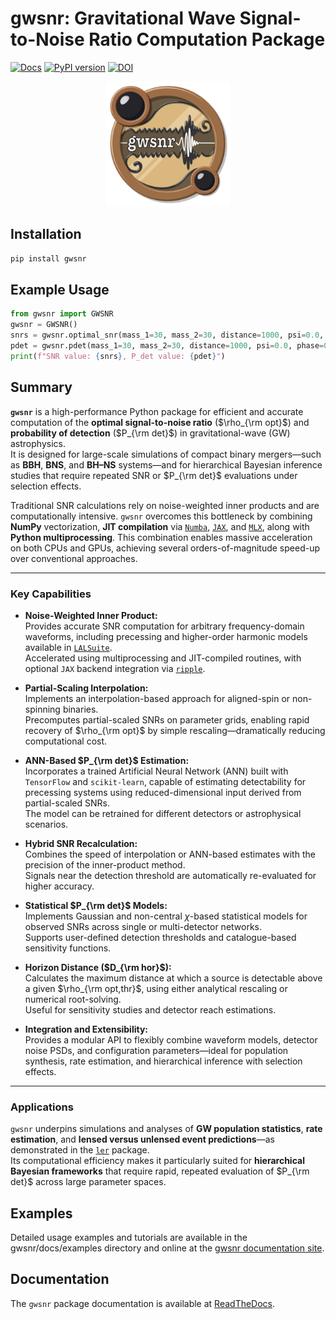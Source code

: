 # gwsnr: Gravitational Wave Signal-to-Noise Ratio Computation Package
[![Docs](https://img.shields.io/badge/docs-GitHub%20Pages-orange)](https://hemantaph.github.io/gwsnr/) [![PyPI version](https://badge.fury.io/py/ler.svg)](https://badge.fury.io/py/gwsnr) [![DOI](https://zenodo.org/badge/626733473.svg)]()


<p align="center">
  <img src="docs/_static/logo.png" alt="Your Logo" width="200" height="200">
</p>

## Installation

```bash
pip install gwsnr
```

## Example Usage

```python
from gwsnr import GWSNR
gwsnr = GWSNR()
snrs = gwsnr.optimal_snr(mass_1=30, mass_2=30, distance=1000, psi=0.0, phase=0.0, geocent_time=1246527224.169434, ra=0.0, dec=0.0)
pdet = gwsnr.pdet(mass_1=30, mass_2=30, distance=1000, psi=0.0, phase=0.0, geocent_time=1246527224.169434, ra=0.0, dec=0.0)
print(f"SNR value: {snrs}, P_det value: {pdet}")
```

## Summary

**`gwsnr`** is a high-performance Python package for efficient and accurate computation of the **optimal signal-to-noise ratio** ($\rho_{\rm opt}$) and **probability of detection** ($P_{\rm det}$) in gravitational-wave (GW) astrophysics.  
It is designed for large-scale simulations of compact binary mergers—such as **BBH**, **BNS**, and **BH–NS** systems—and for hierarchical Bayesian inference studies that require repeated SNR or $P_{\rm det}$ evaluations under selection effects.

Traditional SNR calculations rely on noise-weighted inner products and are computationally intensive. `gwsnr` overcomes this bottleneck by combining **NumPy** vectorization, **JIT compilation** via [`Numba`](https://numba.pydata.org/), [`JAX`](https://github.com/google/jax), and [`MLX`](https://ml-explore.github.io/mlx/), along with **Python multiprocessing**. This combination enables massive acceleration on both CPUs and GPUs, achieving several orders-of-magnitude speed-up over conventional approaches.

---

### Key Capabilities

- **Noise-Weighted Inner Product:**  
  Provides accurate SNR computation for arbitrary frequency-domain waveforms, including precessing and higher-order harmonic models available in [`LALSuite`](https://lscsoft.docs.ligo.org/lalsuite/lalsimulation/).  
  Accelerated using multiprocessing and JIT-compiled routines, with optional `JAX` backend integration via [`ripple`](https://github.com/tedwards2412/ripple).

- **Partial-Scaling Interpolation:**  
  Implements an interpolation-based approach for aligned-spin or non-spinning binaries.  
  Precomputes partial-scaled SNRs on parameter grids, enabling rapid recovery of $\rho_{\rm opt}$ by simple rescaling—dramatically reducing computational cost.

- **ANN-Based $P_{\rm det}$ Estimation:**  
  Incorporates a trained Artificial Neural Network (ANN) built with `TensorFlow` and `scikit-learn`, capable of estimating detectability for precessing systems using reduced-dimensional input derived from partial-scaled SNRs.  
  The model can be retrained for different detectors or astrophysical scenarios.

- **Hybrid SNR Recalculation:**  
  Combines the speed of interpolation or ANN-based estimates with the precision of the inner-product method.  
  Signals near the detection threshold are automatically re-evaluated for higher accuracy.

- **Statistical $P_{\rm det}$ Models:**  
  Implements Gaussian and non-central $\chi$-based statistical models for observed SNRs across single or multi-detector networks.  
  Supports user-defined detection thresholds and catalogue-based sensitivity functions.

- **Horizon Distance ($D_{\rm hor}$):**  
  Calculates the maximum distance at which a source is detectable above a given $\rho_{\rm opt,thr}$, using either analytical rescaling or numerical root-solving.  
  Useful for sensitivity studies and detector reach estimations.

- **Integration and Extensibility:**  
  Provides a modular API to flexibly combine waveform models, detector noise PSDs, and configuration parameters—ideal for population synthesis, rate estimation, and hierarchical inference with selection effects.

---

### Applications

`gwsnr` underpins simulations and analyses of **GW population statistics**, **rate estimation**, and **lensed versus unlensed event predictions**—as demonstrated in the [`ler`](https://ler.readthedocs.io/en/latest/) package.  
Its computational efficiency makes it particularly suited for **hierarchical Bayesian frameworks** that require rapid, repeated evaluation of $P_{\rm det}$ across large parameter spaces.

## Examples

Detailed usage examples and tutorials are available in the gwsnr/docs/examples directory and online at the [gwsnr documentation site](https://gwsnr.hemantaph.com).

## Documentation

The `gwsnr` package documentation is available at [ReadTheDocs](https://gwsnr.hemantaph.com).


